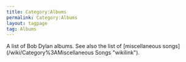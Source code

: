 ```yaml
---
title: Category:Albums
permalink: Category:Albums
layout: tagpage
tag: Albums
---
```


A list of Bob Dylan albums. See also the list of [miscellaneous
songs](/wiki/Category%3AMiscellaneous Songs "wikilink").
